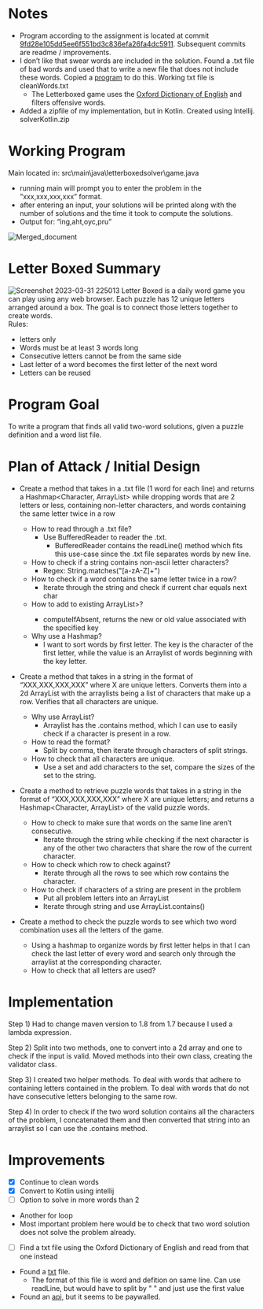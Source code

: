 # Notes
* Program according to the assignment is located at commit [9fd28e105dd5ee6f551bd3c836efa26fa4dc5911](https://github.com/asan6602/LetterBoxedSolver/tree/9fd28e105dd5ee6f551bd3c836efa26fa4dc5911).  Subsequent commits are readme / improvements.
* I don’t like that swear words are included in the solution.
Found a .txt file of bad words and used that to write a new file that does not include these words.
Copied a [program](https://www.geeksforgeeks.org/java-program-delete-certain-text-file/) to do this.  Working txt file is cleanWords.txt
  * The Letterboxed game uses the [Oxford Dictionary of English](https://twitter.com/thegridkid/status/1151191845222998016?lang=en) and filters offensive words.
* Added a zipfile of my implementation, but in Kotlin.  Created using Intellij. solverKotlin.zip


# Working Program
Main located in: src\main\java\letterboxedsolver\game.java
* running main will prompt you to enter the problem in the ”xxx,xxx,xxx,xxx” format.
* after entering an input, your solutions will be printed along with the number of solutions and the time it took to compute the solutions.
* Output for: “ing,aht,oyc,pru”

![Merged_document](https://user-images.githubusercontent.com/110870409/229323903-3de50666-302d-416f-971b-d627ed5a9c60.png)


# Letter Boxed Summary
![Screenshot 2023-03-31 225013](https://user-images.githubusercontent.com/110870409/229262308-23d33853-8af0-41c3-b478-9f75fd6d1ec7.png)
Letter Boxed is a daily word game you can play using any web browser.  Each puzzle has 12 unique letters arranged around a box.  The goal is to connect those letters together to create words.  
Rules:
* letters only
* Words must be at least 3 words long
* Consecutive letters cannot be from the same side
* Last letter of a word becomes the first letter of the next word
* Letters can be reused


# Program Goal
To write a program that finds all valid two-word solutions, given a puzzle definition and a word list file. 


# Plan of Attack / Initial Design
* Create a method that takes in a .txt file (1 word for each line)  and returns a Hashmap<Character, ArrayList<String>> while dropping words that are 2 letters or less, containing non-letter characters, and words containing the same letter twice in a row
  * How to read through a .txt file?
    * Use BufferedReader to reader the .txt.  
      * BufferedReader contains the readLine() method which fits this use-case since the .txt file separates words by new line.
  * How to check if a string contains non-ascii letter characters?
    * Regex: String.matches("[a-zA-Z]+")
  * How to check if a word contains the same letter twice in a row?
    * Iterate through the string and check if current char equals next char
  * How to add to existing ArrayList<String>>?
    * computeIfAbsent, returns the new or old value associated with the specified key
  * Why use a Hashmap?
    * I want to sort words by first letter.  The key is the character of the first letter, while the value is an Arraylist of words beginning with the key letter.

* Create a method that takes in a string in the format of “XXX,XXX,XXX,XXX” where X are unique letters.  Converts them into a 2d ArrayList<Character> with the arraylists being a list of characters that make up a row.  Verifies that all characters are unique.
  * Why use ArrayList?
    * Arraylist has the .contains method, which I can use to easily check if a character is present in a row.
  * How to read the format?
    * Split by comma, then iterate through characters of split strings.
  * How to check that all characters are unique.
    * Use a set and add characters to the set, compare the sizes of the set to the string.

* Create a method to retrieve puzzle words that takes in a string in the format of “XXX,XXX,XXX,XXX” where X are unique letters; and returns a Hashmap<Character, ArrayList<String>> of the valid puzzle words.
  * How to check to make sure that words on the same line aren’t consecutive.
    * Iterate through the string while checking if the next character is any of the other two characters that share the row of the current character.
  * How to check which row to check against?
    * Iterate through all the rows to see which row contains the character.
  * How to check if characters of a string are present in the problem
    * Put all problem letters into an ArrayList
    * Iterate through string and use ArrayList.contains()

* Create a method to check the puzzle words to see which two word combination uses all the letters of the game.
   * Using a hashmap to organize words by first letter helps in that I can check the last letter of every word and search only through the arraylist at the corresponding character.
   * How to check that all letters are used?
   
   
# Implementation
Step 1)
Had to change maven version to 1.8 from 1.7 because I used a lambda expression.

Step 2) 
Split into two methods, one to convert into a 2d array and one to check if the input is valid.
Moved methods into their own class, creating the validator class.

Step 3)
I created two helper methods.
To deal with words that adhere to containing letters contained in the problem.
To deal with words that do not have consecutive letters belonging to the same row.

Step 4) 
In order to check if the two word solution contains all the characters of the problem, I concatenated them and then converted that string into an arraylist so I can use the .contains method.


# Improvements
- [X] Continue to clean words
- [X] Convert to Kotlin using intellij
- [ ] Option to solve in more words than 2
 * Another for loop
 * Most important problem here would be to check that two word solution does not solve the problem already.
- [ ] Find a txt file using the Oxford Dictionary of English and read from that one instead
 * Found a [txt](https://raw.githubusercontent.com/sujithps/Dictionary/master/Oxford%20English%20Dictionary.txt) file.
   * The format of this file is word and defition on same line.  Can use readLine, but would have to split by " " and just use the first value
 * Found an [api](https://developer.oxforddictionaries.com/), but it seems to be paywalled.
